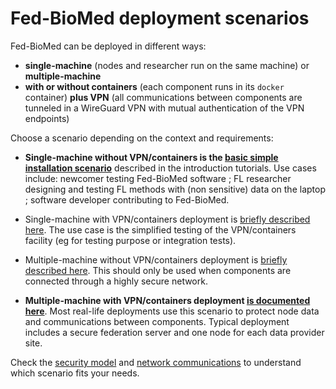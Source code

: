 # Fed-BioMed deployment scenarios

Fed-BioMed can be deployed in different ways:

* **single-machine** (nodes and researcher run on the same machine) or **multiple-machine**
* **with or without containers** (each component runs in its `docker` container) **plus VPN** (all communications between components are tunneled in a WireGuard VPN with mutual authentication of the VPN endpoints)

Choose a scenario depending on the context and requirements:

* **Single-machine without VPN/containers is the [basic simple installation scenario](../../tutorials/installation/0-basic-software-installation.md)** described in the introduction tutorials. Use cases include: newcomer testing Fed-BioMed software ; FL researcher designing and testing FL methods with (non sensitive) data on the laptop ; software developer contributing to Fed-BioMed.

* Single-machine with VPN/containers deployment is [briefly described here](https://github.com/fedbiomed/fedbiomed/blob/master/README.md#install-and-run-in-vpndevelopment-environment). The use case is the simplified testing of the VPN/containers facility (eg for testing purpose or integration tests).

* Multiple-machine without VPN/containers deployment is [briefly described here](https://github.com/fedbiomed/fedbiomed/blob/master/README.md#run-the-node-part). This should only be used when components are connected through a highly secure network.

* **Multiple-machine with VPN/containers deployment [is documented here](./deployment-vpn.md)**. Most real-life deployments use this scenario to protect node data and communications between components. Typical deployment includes a secure federation server and one node for each data provider site.

Check the [security model](./security-model.md) and [network communications](./matrix.md) to understand which scenario fits your needs.
